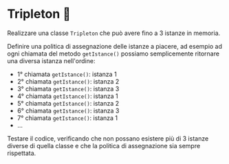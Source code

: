# Tripleton 🛴

Realizzare una classe `Tripleton` che può avere fino a 3 istanze in memoria.

Definire una politica di assegnazione delle istanze a piacere, ad esempio ad ogni chiamata del metodo `getIstance()`
possiamo semplicemente ritornare una diversa istanza nell'ordine:

- 1° chiamata `getIstance()`: istanza 1
- 2° chiamata `getIstance()`: istanza 2
- 3° chiamata `getIstance()`: istanza 3
- 4° chiamata `getIstance()`: istanza 1
- 5° chiamata `getIstance()`: istanza 2
- 6° chiamata `getIstance()`: istanza 3
- 7° chiamata `getIstance()`: istanza 1
- ...

Testare il codice, verificando che non possano esistere più di 3 istanze diverse di quella classe
e che la politica di assegnazione sia sempre rispettata.
